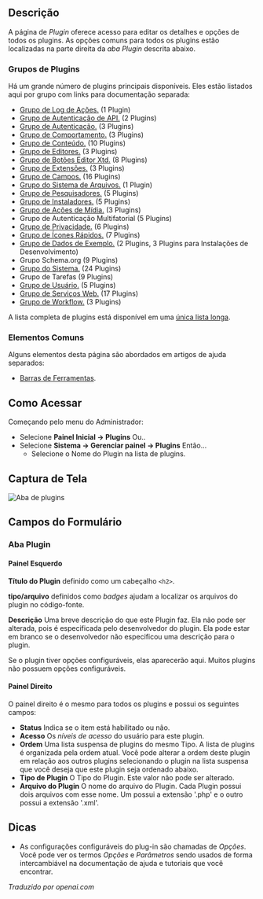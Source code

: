 <!-- Filename: Help4.x:Plugins:_Name_of_Plugin  / Display title: Plugins: Nome do Plugin -->

## Descrição

A página de *Plugin* oferece acesso para editar os detalhes e opções de todos
os plugins. As opções comuns para todos os plugins estão localizadas na parte direita
da *aba Plugin* descrita abaixo.

### Grupos de Plugins

Há um grande número de plugins principais disponíveis. Eles estão listados aqui por
grupo com links para documentação separada:

* [Grupo de Log de Ações.](jdocmanual?article=help/plugins/plugin-group-action-logs) (1 Plugin)
* [Grupo de Autenticação de API.](jdocmanual?article=help/plugins/plugin-group-api-authentication) (2 Plugins)
* [Grupo de Autenticação.](jdocmanual?article=help/plugins/plugin-group-authentication) (3 Plugins)
* [Grupo de Comportamento.](jdocmanual?article=help/plugins/plugin-group-behavior) (3 Plugins)
* [Grupo de Conteúdo.](jdocmanual?article=help/plugins/plugin-group-content) (10 Plugins)
* [Grupo de Editores.](jdocmanual?article=help/plugins/plugin-group-editors) (3 Plugins)
* [Grupo de Botões Editor Xtd.](jdocmanual?article=help/plugins/plugin-group-editors-xtd) (8 Plugins)
* [Grupo de Extensões.](jdocmanual?article=help/plugins/plugin-group-extensions) (3 Plugins)
* [Grupo de Campos.](jdocmanual?article=help/plugins/plugin-group-fields) (16 Plugins)
* [Grupo do Sistema de Arquivos.](jdocmanual?article=help/plugins/plugin-group-file-system) (1 Plugin)
* [Grupo de Pesquisadores.](jdocmanual?article=help/plugins/plugin-group-finder) (5 Plugins)
* [Grupo de Instaladores.](jdocmanual?article=help/plugins/plugin-group-installer) (5 Plugins)
* [Grupo de Ações de Mídia.](jdocmanual?article=help/plugins/plugin-group-media-action) (3 Plugins)
* Grupo de Autenticação Multifatorial (5 Plugins)
* [Grupo de Privacidade.](jdocmanual?article=help/plugins/plugin-group-privacy) (6 Plugins)
* [Grupo de Ícones Rápidos.](jdocmanual?article=help/plugins/plugin-group-quick-icon) (7 Plugins)
* [Grupo de Dados de Exemplo.](jdocmanual?article=help/plugins/plugin-group-sample-data) (2 Plugins, 3 Plugins para Instalações de Desenvolvimento)
* Grupo Schema.org (9 Plugins)
* [Grupo do Sistema.](jdocmanual?article=help/plugins/plugin-group-system) (24 Plugins)
* Grupo de Tarefas (9 Plugins)
* [Grupo de Usuário.](jdocmanual?article=help/plugins/plugin-group-user) (5 Plugins)
* [Grupo de Serviços Web.](jdocmanual?article=help/plugins/plugin-group-web-services) (17 Plugins)
* [Grupo de Workflow.](jdocmanual?article=help/plugins/plugin-group-workflow) (3 Plugins)

A lista completa de plugins está disponível em uma
[única lista longa](https://docs.joomla.org/Chunk4x:List_of_Plugins).

### Elementos Comuns

Alguns elementos desta página são abordados em artigos de ajuda separados:

* [Barras de Ferramentas](jdocmanual?article=help/common-elements/toolbars).

## Como Acessar

Começando pelo menu do Administrador:

- Selecione **Painel Inicial → Plugins** Ou..
- Selecione **Sistema → Gerenciar painel → Plugins** Então...
  - Selecione o Nome do Plugin na lista de plugins.

## Captura de Tela

![Aba de plugins](../../../ptbr/images/plugins/plugins-plugin-tab.png)

## Campos do Formulário

### Aba Plugin

#### Painel Esquerdo

**Título do Plugin** definido como um cabeçalho `<h2>`.

**tipo/arquivo** definidos como *badges* ajudam a localizar os arquivos do plugin no código-fonte.

**Descrição** Uma breve descrição do que este Plugin faz. Ela não pode ser alterada, pois é especificada pelo desenvolvedor do plugin. Ela pode estar em branco se o desenvolvedor não especificou uma descrição para o plugin.

Se o plugin tiver opções configuráveis, elas aparecerão aqui. Muitos plugins não possuem opções configuráveis.

#### Painel Direito

O painel direito é o mesmo para todos os plugins e possui os seguintes campos:

- **Status** Indica se o item está habilitado ou não.
- **Acesso** Os *níveis de acesso* do usuário para este plugin.
- **Ordem** Uma lista suspensa de plugins do mesmo Tipo. A lista de plugins é organizada pela ordem atual. Você pode alterar a ordem deste plugin em relação aos outros plugins selecionando o plugin na lista suspensa que você deseja que este plugin seja ordenado abaixo.
- **Tipo de Plugin** O Tipo do Plugin. Este valor não pode ser alterado.
- **Arquivo do Plugin** O nome do arquivo do Plugin. Cada Plugin possui dois arquivos com esse nome. Um possui a extensão '.php' e o outro possui a extensão '.xml'.

## Dicas

- As configurações configuráveis do plug-in são chamadas de *Opções*. Você pode ver os
  termos *Opções* e *Parâmetros* sendo usados de forma intercambiável na documentação de ajuda
  e tutoriais que você encontrar.

*Traduzido por openai.com*

